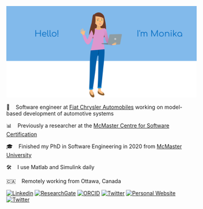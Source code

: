 ![Picture of Monika](https://raw.githubusercontent.com/monikajaskolka/monikajaskolka/master/monika.png)

:blue_car: &nbsp;&nbsp; Software engineer at [Fiat Chrysler Automobiles](https://www.fcagroup.com/en-US/group/regions/Pages/northamerica.aspx) working on model-based development of automotive systems

:bar_chart: &nbsp;&nbsp; Previously a researcher at the [McMaster Centre for Software Certification](https://www.mcscert.ca/)

:mortar_board: &nbsp;&nbsp; Finished my PhD in Software Engineering in 2020 from [McMaster University](https://www.mcmaster.ca/)

:hammer_and_wrench: &nbsp;&nbsp; I use Matlab and Simulink daily

:canada: &nbsp;&nbsp; Remotely working from Ottawa, Canada

<!---[![Monika's github stats](https://github-readme-stats.vercel.app/api?username=monikajaskolka&hide=stars&count_private=true&show_icons=true&hide_title=true)](https://github.com/anuraghazra/github-readme-stats)--->

[![Linkedin](https://img.shields.io/badge/-LinkedIn-blue?style=for-the-badge&logo=Linkedin&logoColor=white)](https://www.linkedin.com/in/monikajaskolka/)
[![ResearchGate](https://img.shields.io/badge/-ResearchGate-00CCBB?style=for-the-badge&logo=ResearchGate&logoColor=white)](https://www.researchgate.net/profile/Monika_Jaskolka)
[![ORCID](https://img.shields.io/badge/-ORCID-A6CE39?style=for-the-badge&logo=ORCID&logoColor=white)](https://orcid.org/0000-0001-5853-6412)
[![Twitter](https://img.shields.io/badge/-Twitter-bdb9b9?style=for-the-badge&logo=Twitter)](https://twitter.com/monika_jaskolka)
[![Personal Website](https://img.shields.io/badge/-Website-464646?style=for-the-badge)](https://monikajaskolka.github.io/)
[![Twitter](https://img.shields.io/badge/-MathWorks-0076A8?style=for-the-badge&logo=MathWorks&logoColor=orange)](https://www.mathworks.com/matlabcentral/profile/authors/4417791)
